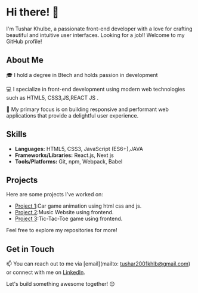# Hi there! 👋

I'm Tushar Khulbe, a passionate front-end developer with a love for crafting beautiful and intuitive user interfaces. Looking for a job!! Welcome to my GitHub profile!

## About Me

🎓 I hold a degree in  Btech and  holds  passion in development

💻 I specialize in front-end development using modern web technologies such as HTML5, CSS3,JS,REACT JS .

🚀 My primary focus is on building responsive and performant web applications that provide a delightful user experience.

## Skills

- **Languages:** HTML5, CSS3, JavaScript (ES6+),JAVA
- **Frameworks/Libraries:** React.js, Next js
- **Tools/Platforms:** Git, npm, Webpack, Babel


## Projects

Here are some projects I've worked on:

- [Project 1](https://tusharkhulbe.github.io/Moving-car-using-html-css-javascript/):Car game animation using html css and js.
- [Project 2]( https://tusharkhulbe.github.io/Music-website-using-html-css-javascript/):Music Website using frontend.
- [Project 3]( https://tusharkhulbe.github.io/tic-tac-toe/):Tic-Tac-Toe game using frontend.

Feel free to explore my repositories for more!

## Get in Touch

📫 You can reach out to me via [email](mailto: tushar2001khlb@gmail.com) or connect with me on [LinkedIn](https://www.linkedin.com/in/tushar-khulbe-794908245).

Let's build something awesome together! 😊
